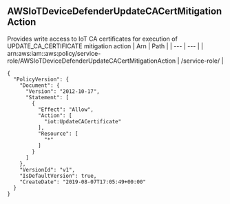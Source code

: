 
## AWSIoTDeviceDefenderUpdateCACertMitigationAction
Provides write access to IoT CA certificates for execution of UPDATE_CA_CERTIFICATE mitigation action
| Arn | Path |
| --- | --- |
| arn:aws:iam::aws:policy/service-role/AWSIoTDeviceDefenderUpdateCACertMitigationAction | /service-role/ |
```
{
  "PolicyVersion": {
    "Document": {
      "Version": "2012-10-17",
      "Statement": [
        {
          "Effect": "Allow",
          "Action": [
            "iot:UpdateCACertificate"
          ],
          "Resource": [
            "*"
          ]
        }
      ]
    },
    "VersionId": "v1",
    "IsDefaultVersion": true,
    "CreateDate": "2019-08-07T17:05:49+00:00"
  }
}
```
